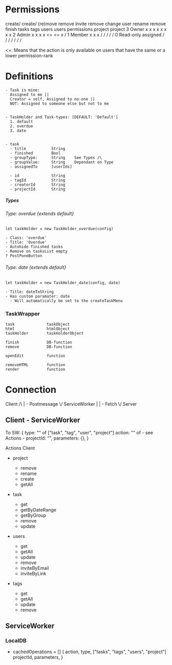 

<h1>Permissions</h1>
                       create/   create/
                      (re)move   remove    invite   remove   change user   rename     remove
              finish    tasks    tags      users    users    permissions   project    project
3 Owner       x         x        x         x        x        x             x          x
2 Admin       x         x        x         x        <=       <=            x          /
1 Member      x         x        x         /        /        /             /          /
0 Read-only   assigned  /        /         /        /        /             /          /

<=: Means that the action is only available on users that have the same or a lower permission-rank



<h1>Definitions</h1>

    - Task is mine: 
      Assigned to me ||
      Creator = self, Assigned to no-one ||
      NOT: Assigned to someone else but not to me


    - TaskHolder and Task-types: [DEFAULT: 'Default']
      1. default 
      2. overdue
      3. date


    - task
      - title           String
      - finished        Bool
      - groupType:      String    See Types /\
      - groupValue:     String    Dependant on Type
      - assignedTo      [userIds]
      
      - id              String
      - tagId           String
      - creatorId       String
      - projectId       String








<h5>Types</h5>

<h6>Type: overdue {extends default}</h6>
    
    let taskHolder = new TaskHolder_overdue(config)

    - Class: 'overdue'
    - Title: 'Overdue'
    - Autohide finished tasks
    - Remove on tasksList empty
    ? PostPoneButton



<h6>Type: date {extends default}</h6>

    let taskHolder = new TaskHolder_date(config, date)
    
    - Title: dateToString
    - Has custom paramater: date
      - Will automatically be set to the createTaskMenu








<h3>TaskWrapper</h3>

    task              taskObject
    html              htmlObject
    taskHolder        taskHolderObject

    finish            DB-function
    remove            DB-function
    
    openEdit          function
    
    removeHTML        function
    render            function













<h1>Connection</h1>
    Client
      /\  
      |       - Postmessage
      \/
  ServiceWorker
      |
      |      - Fetch
      \/
    Server



<h2>Client - ServiceWorker</h2>
To SW: {
  type: "" of ["task", "tag", "user", "project"]
  action: "" of - see Actions -
  projectId: "",
  parameters: {},
}


Actions
Client                                        
- project
  - remove
  - rename
  - create
  - getAll

- task
  - get
  - getByDateRange
  - getByGroup
  - remove
  - update

- users
  - get
  - getAll
  - update
  - remove
  - inviteByEmail
  - inviteByLink

- tags
  - get
  - getAll
  - update
  - remove






<h2>ServiceWorker</h2>

<h3>LocalDB</h3>


- cachedOperations = []
  {
    action,
    type, ["tasks", "tags", "users", "project"]
    projectId,
    parameters,
  }





